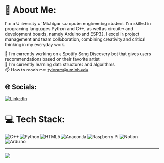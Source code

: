 # 💫 About Me:
I'm a University of Michigan computer engineering student. I'm skilled in programing languages Python and C++, as well as circuitry and development boards, namely Arduino and ESP32. I excel in project management and team collaboration, combining creativity and critical thinking in my everyday work.

🔭 I’m currently working on a Spotify Song Discovery bot that gives users recommendations based on their favorite artist<br>🌱 I’m currently learning data structures and algorithms<br>📫 How to reach me: tylerarc@umich.edu


## 🌐 Socials:
[![LinkedIn](https://img.shields.io/badge/LinkedIn-%230077B5.svg?logo=linkedin&logoColor=white)](https://linkedin.com/in/tyler-arciniaga) 

# 💻 Tech Stack:
![C++](https://img.shields.io/badge/c++-%2300599C.svg?style=for-the-badge&logo=c%2B%2B&logoColor=white) ![Python](https://img.shields.io/badge/python-3670A0?style=for-the-badge&logo=python&logoColor=ffdd54) ![HTML5](https://img.shields.io/badge/html5-%23E34F26.svg?style=for-the-badge&logo=html5&logoColor=white) ![Anaconda](https://img.shields.io/badge/Anaconda-%2344A833.svg?style=for-the-badge&logo=anaconda&logoColor=white) ![Raspberry Pi](https://img.shields.io/badge/-RaspberryPi-C51A4A?style=for-the-badge&logo=Raspberry-Pi) ![Notion](https://img.shields.io/badge/Notion-%23000000.svg?style=for-the-badge&logo=notion&logoColor=white) ![Arduino](https://img.shields.io/badge/-Arduino-00979D?style=for-the-badge&logo=Arduino&logoColor=white)

<!--
# 📊 GitHub Stats:
![](https://github-readme-stats.vercel.app/api?username=Tyler-Arciniaga&theme=gotham&hide_border=false&include_all_commits=true&count_private=true)<br/>
![](https://github-readme-streak-stats.herokuapp.com/?user=Tyler-Arciniaga&theme=gotham&hide_border=false)<br/>
![](https://github-readme-stats.vercel.app/api/top-langs/?username=Tyler-Arciniaga&theme=gotham&hide_border=false&include_all_commits=true&count_private=true&layout=compact)

-->
---
[![](https://visitcount.itsvg.in/api?id=Tyler-Arciniaga&icon=0&color=0)](https://visitcount.itsvg.in)

<!-- Proudly created with GPRM ( https://gprm.itsvg.in ) -->
